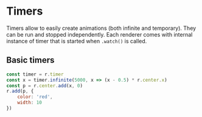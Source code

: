 <script setup>
import BCodeblock from '../components/BristleCodeblock.vue'
</script>

# Timers
Timers allow to easily create animations (both infinite and temporary). They can be run and stopped independently. Each renderer comes with internal instance of timer that is started when `.watch()` is called.

## Basic timers
<BCodeblock>

```js
const timer = r.timer
const x = timer.infinite(5000, x => (x - 0.5) * r.center.x)
const p = r.center.add(x, 0)
r.add(p, {
    color: 'red',
    width: 10
})
```
</BCodeblock>
